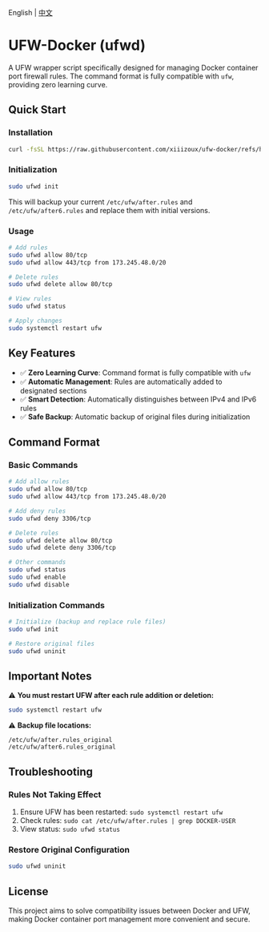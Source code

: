 English | [中文](./README_ZH.md)

# UFW-Docker (ufwd)

A UFW wrapper script specifically designed for managing Docker container port firewall rules. The command format is fully compatible with `ufw`, providing zero learning curve.

## Quick Start

### Installation

```bash
curl -fsSL https://raw.githubusercontent.com/xiiizoux/ufw-docker/refs/heads/main/install.sh | sudo bash
```

### Initialization

```bash
sudo ufwd init
```

This will backup your current `/etc/ufw/after.rules` and `/etc/ufw/after6.rules` and replace them with initial versions.

### Usage

```bash
# Add rules
sudo ufwd allow 80/tcp
sudo ufwd allow 443/tcp from 173.245.48.0/20

# Delete rules
sudo ufwd delete allow 80/tcp

# View rules
sudo ufwd status

# Apply changes
sudo systemctl restart ufw
```

## Key Features

- ✅ **Zero Learning Curve**: Command format is fully compatible with `ufw`
- ✅ **Automatic Management**: Rules are automatically added to designated sections
- ✅ **Smart Detection**: Automatically distinguishes between IPv4 and IPv6 rules
- ✅ **Safe Backup**: Automatic backup of original files during initialization

## Command Format

### Basic Commands

```bash
# Add allow rules
sudo ufwd allow 80/tcp
sudo ufwd allow 443/tcp from 173.245.48.0/20

# Add deny rules
sudo ufwd deny 3306/tcp

# Delete rules
sudo ufwd delete allow 80/tcp
sudo ufwd delete deny 3306/tcp

# Other commands
sudo ufwd status
sudo ufwd enable
sudo ufwd disable
```

### Initialization Commands

```bash
# Initialize (backup and replace rule files)
sudo ufwd init

# Restore original files
sudo ufwd uninit
```

## Important Notes

⚠️ **You must restart UFW after each rule addition or deletion:**

```bash
sudo systemctl restart ufw
```

⚠️ **Backup file locations:**

```
/etc/ufw/after.rules_original
/etc/ufw/after6.rules_original
```

## Troubleshooting

### Rules Not Taking Effect

1. Ensure UFW has been restarted: `sudo systemctl restart ufw`
2. Check rules: `sudo cat /etc/ufw/after.rules | grep DOCKER-USER`
3. View status: `sudo ufwd status`

### Restore Original Configuration

```bash
sudo ufwd uninit
```

## License

This project aims to solve compatibility issues between Docker and UFW, making Docker container port management more convenient and secure.
